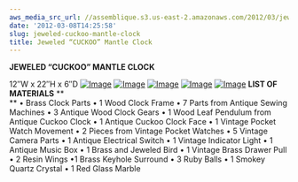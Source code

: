 ```yaml
---
aws_media_src_url: //assemblique.s3.us-east-2.amazonaws.com/2012/03/jeweledmantleclock-blck1.jpg
date: '2012-03-08T14:25:58'
slug: jeweled-cuckoo-mantle-clock
title: Jeweled “CUCKOO” Mantle Clock
---
```


 **JEWELED “CUCKOO” MANTLE CLOCK**

 12″W x 22″H x 6″D  [![Image](//assemblique.s3.us-east-2.amazonaws.com/2012/03/jeweledmantleclock-blck1.jpg?w=487)](//assemblique.s3.us-east-2.amazonaws.com/2012/03/jeweledmantleclock-blck1.jpg)  [![Image](//assemblique.s3.us-east-2.amazonaws.com/2012/03/jeweledmantleclock-top.jpg?w=487)](//assemblique.s3.us-east-2.amazonaws.com/2012/03/jeweledmantleclock-top.jpg)  [![Image](//assemblique.s3.us-east-2.amazonaws.com/2012/03/jeweledmantleclock-bottom.jpg?w=487)](//assemblique.s3.us-east-2.amazonaws.com/2012/03/jeweledmantleclock-bottom.jpg)  [![Image](//assemblique.s3.us-east-2.amazonaws.com/2012/03/jeweledmantleclock.jpg?w=487)](//assemblique.s3.us-east-2.amazonaws.com/2012/03/jeweledmantleclock.jpg)  [![Image](//assemblique.s3.us-east-2.amazonaws.com/2012/03/jeweledmantleclock-side.jpg?w=487)](//assemblique.s3.us-east-2.amazonaws.com/2012/03/jeweledmantleclock-side.jpg)   **LIST OF MATERIALS** **  
 ** • Brass Clock Parts • 1 Wood Clock Frame • 7 Parts from Antique Sewing Machines • 3 Antique Wood Clock Gears • 1 Wood Leaf Pendulum from Antique Cuckoo Clock • 1 Antique Cuckoo Clock Face • 1 Vintage Pocket Watch Movement • 2 Pieces from Vintage Pocket Watches • 5 Vintage Camera Parts • 1 Antique Electrical Switch • 1 Vintage Indicator Light • 1 Antique Music Box • 1 Brass and Jeweled Bird • 1 Vintage Brass Drawer Pull • 2 Resin Wings •1 Brass Keyhole Surround • 3 Ruby Balls • 1 Smokey Quartz Crystal • 1 Red Glass Marble